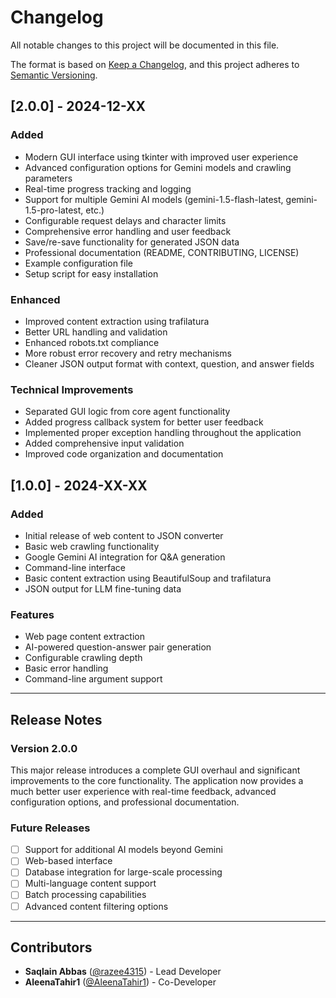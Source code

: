 # Changelog

All notable changes to this project will be documented in this file.

The format is based on [Keep a Changelog](https://keepachangelog.com/en/1.0.0/),
and this project adheres to [Semantic Versioning](https://semver.org/spec/v2.0.0.html).

## [2.0.0] - 2024-12-XX

### Added
- Modern GUI interface using tkinter with improved user experience
- Advanced configuration options for Gemini models and crawling parameters
- Real-time progress tracking and logging
- Support for multiple Gemini AI models (gemini-1.5-flash-latest, gemini-1.5-pro-latest, etc.)
- Configurable request delays and character limits
- Comprehensive error handling and user feedback
- Save/re-save functionality for generated JSON data
- Professional documentation (README, CONTRIBUTING, LICENSE)
- Example configuration file
- Setup script for easy installation

### Enhanced
- Improved content extraction using trafilatura
- Better URL handling and validation
- Enhanced robots.txt compliance
- More robust error recovery and retry mechanisms
- Cleaner JSON output format with context, question, and answer fields

### Technical Improvements
- Separated GUI logic from core agent functionality
- Added progress callback system for better user feedback
- Implemented proper exception handling throughout the application
- Added comprehensive input validation
- Improved code organization and documentation

## [1.0.0] - 2024-XX-XX

### Added
- Initial release of web content to JSON converter
- Basic web crawling functionality
- Google Gemini AI integration for Q&A generation
- Command-line interface
- Basic content extraction using BeautifulSoup and trafilatura
- JSON output for LLM fine-tuning data

### Features
- Web page content extraction
- AI-powered question-answer pair generation
- Configurable crawling depth
- Basic error handling
- Command-line argument support

---

## Release Notes

### Version 2.0.0
This major release introduces a complete GUI overhaul and significant improvements to the core functionality. The application now provides a much better user experience with real-time feedback, advanced configuration options, and professional documentation.

### Future Releases
- [ ] Support for additional AI models beyond Gemini
- [ ] Web-based interface
- [ ] Database integration for large-scale processing
- [ ] Multi-language content support
- [ ] Batch processing capabilities
- [ ] Advanced content filtering options

---

## Contributors

- **Saqlain Abbas** ([@razee4315](https://github.com/razee4315)) - Lead Developer
- **AleenaTahir1** ([@AleenaTahir1](https://github.com/AleenaTahir1)) - Co-Developer 